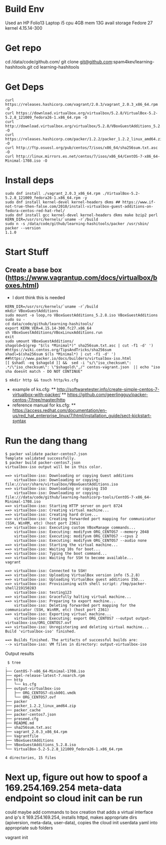 # Build Env
Used an HP Folio13 Laptop
  i5 cpu
  4GB mem
  13G avail storage
Fedore 27
  kernel 4.15.14-300
# Get repo
cd /data/code/github.com/
git clone git@github.com:spam4kev/learning-hashitools.git
cd learning-hashitools
# Get Deps
```
curl https://releases.hashicorp.com/vagrant/2.0.3/vagrant_2.0.3_x86_64.rpm -O
curl https://download.virtualbox.org/virtualbox/5.2.8/VirtualBox-5.2-5.2.8_121009_fedora26-1.x86_64.rpm -O
curl http://download.virtualbox.org/virtualbox/5.2.8/VBoxGuestAdditions_5.2.8.iso -O
curl https://releases.hashicorp.com/packer/1.2.2/packer_1.2.2_linux_amd64.zip -O
curl http://ftp.osuosl.org/pub/centos/7/isos/x86_64/sha256sum.txt.asc -O
curl http://linux.mirrors.es.net/centos/7/isos/x86_64/CentOS-7-x86_64-Minimal-1708.iso -O
```
# Install deps
```
sudo dnf install ./vagrant_2.0.3_x86_64.rpm ./VirtualBox-5.2-5.2.8_121009_fedora26-1.x86_64.rpm -y
sudo dnf install kernel-devel kernel-headers dkms ## https://www.if-not-true-then-false.com/2010/install-virtualbox-guest-additions-on-fedora-centos-red-hat-rhel/
sudo dnf install gcc kernel-devel kernel-headers dkms make bzip2 perl
KERN_DIR=/usr/src/kernels/`uname -r`/build
sudo n -s /data/code/github/learning-hashitools/packer /usr/sbin/
packer --version
1.1.0
```
# Start Stuff
## Create a base box (https://www.vagrantup.com/docs/virtualbox/boxes.html)
* I dont think this is needed
```
KERN_DIR=/usr/src/kernels/`uname -r`/build
mkdir VBoxGuestAdditions
sudo mount -o loop,ro VBoxGuestAdditions_5.2.8.iso VBoxGuestAdditions
sudo su -
cd data/code/github/learning-hashitools/
export KERN_VER=4.15.14-300.fc27.x86_64
sh VBoxGuestAdditions/VBoxLinuxAdditions.run
exit
sudo umount VBoxGuestAdditions/
shagold=$(grep "$(ls *Minimal*)" sha256sum.txt.asc | cut -f1 -d' ') #https://wiki.centos.org/TipsAndTricks/sha256sum
shadl=$(sha256sum $(ls *Minimal*) | cut -f1 -d' ')
##https://www.packer.io/docs/builders/virtualbox-iso.html
[[ $shadl -eq $shagold ]] &&  sed -i "s/\"iso_checksum\": .*/\"iso_checksum\": \"$shagold\",/" centos-vagrant.json  || echo "iso sha doesnt match - DO NOT CONTINUE"
```

```
$ mkdir http && touch http/ks.cfg

```
* example of ks.cfg:
** http://softwaretester.info/create-simple-centos-7-virtualbox-with-packer/
** https://github.com/geerlingguy/packer-centos-7/tree/master/http
* reference manual for ks.cfg: ** https://access.redhat.com/documentation/en-us/red_hat_enterprise_linux/7/html/installation_guide/sect-kickstart-syntax

# Run the dang thang

```
$ packer validate packer-centos7.json
Template validated successfully.
$ packer build packer-centos7.json
virtualbox-iso output will be in this color.

==> virtualbox-iso: Downloading or copying Guest additions
    virtualbox-iso: Downloading or copying: file:///usr/share/virtualbox/VBoxGuestAdditions.iso
==> virtualbox-iso: Downloading or copying ISO
    virtualbox-iso: Downloading or copying: file:///data/code/github/learning-hashicorp-tools/CentOS-7-x86_64-Minimal-1708.iso
==> virtualbox-iso: Starting HTTP server on port 8724
==> virtualbox-iso: Creating virtual machine...
==> virtualbox-iso: Creating hard drive...
==> virtualbox-iso: Creating forwarded port mapping for communicator (SSH, WinRM, etc) (host port 2361)
==> virtualbox-iso: Executing custom VBoxManage commands...
    virtualbox-iso: Executing: modifyvm ORG_CENTOS7 --memory 2048
    virtualbox-iso: Executing: modifyvm ORG_CENTOS7 --cpus 2
    virtualbox-iso: Executing: modifyvm ORG_CENTOS7 --audio none
==> virtualbox-iso: Starting the virtual machine...
==> virtualbox-iso: Waiting 10s for boot...
==> virtualbox-iso: Typing the boot command...
==> virtualbox-iso: Waiting for SSH to become available...
vagrant

==> virtualbox-iso: Connected to SSH!
==> virtualbox-iso: Uploading VirtualBox version info (5.2.8)
==> virtualbox-iso: Uploading VirtualBox guest additions ISO...
==> virtualbox-iso: Provisioning with shell script: /tmp/packer-shell219150283
    virtualbox-iso: testing123
==> virtualbox-iso: Gracefully halting virtual machine...
==> virtualbox-iso: Preparing to export machine...
    virtualbox-iso: Deleting forwarded port mapping for the communicator (SSH, WinRM, etc) (host port 2361)
==> virtualbox-iso: Exporting virtual machine...
    virtualbox-iso: Executing: export ORG_CENTOS7 --output output-virtualbox-iso/ORG_CENTOS7.ovf
==> virtualbox-iso: Unregistering and deleting virtual machine...
Build 'virtualbox-iso' finished.

==> Builds finished. The artifacts of successful builds are:
--> virtualbox-iso: VM files in directory: output-virtualbox-iso

```
Output results
```
 $ tree
.
├── CentOS-7-x86_64-Minimal-1708.iso
├── epel-release-latest-7.noarch.rpm
├── http
│   └── ks.cfg
├── output-virtualbox-iso
│   ├── ORG_CENTOS7-disk001.vmdk
│   └── ORG_CENTOS7.ovf
├── packer
├── packer_1.2.2_linux_amd64.zip
├── packer_cache
├── packer-centos7.json
├── preseed.cfg
├── README.md
├── sha256sum.txt.asc
├── vagrant_2.0.3_x86_64.rpm
├── Vagrantfile
├── VBoxGuestAdditions
├── VBoxGuestAdditions_5.2.8.iso
└── VirtualBox-5.2-5.2.8_121009_fedora26-1.x86_64.rpm

4 directories, 15 files
```

# Next up, figure out how to spoof a 169.254.169.254 meta-data endpoint so cloud init can be run

  could maybe add commands to box creation that adds a virtual interface and ip's it 169.254.169.254, installs httpd, makes appropriate dirs (apiversion, meta-data, user-data), copies the cloud init userdata yaml into appropriate sub folders



vagrant init
